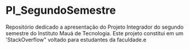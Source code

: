 # PI_SegundoSemestre
Repositório dedicado a apresentação do Projeto Integrador do segundo semestre do Instituto Mauá de Tecnologia. Este projeto constitui em um 'StackOverflow" voltado para estudantes da faculdade.e
